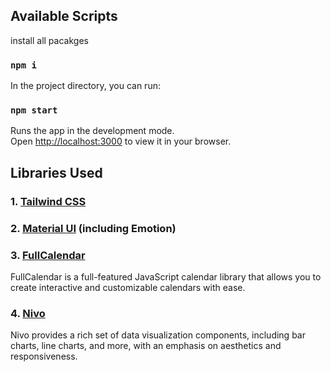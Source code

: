 

## Available Scripts
install all pacakges
### `npm i`

In the project directory, you can run:

### `npm start`

Runs the app in the development mode.\
Open [http://localhost:3000](http://localhost:3000) to view it in your browser.

## Libraries Used

### 1. [Tailwind CSS](https://tailwindcss.com/)
### 2. [Material UI](https://mui.com/) (including Emotion)
### 3. [FullCalendar](https://fullcalendar.io/)
FullCalendar is a full-featured JavaScript calendar library that allows you to create interactive and customizable calendars with ease.
### 4. [Nivo](https://nivo.rocks/)
Nivo provides a rich set of data visualization components, including bar charts, line charts, and more, with an emphasis on aesthetics and responsiveness.
